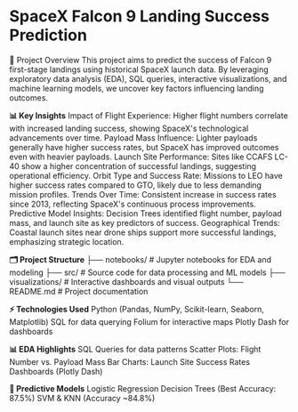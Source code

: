 # **SpaceX Falcon 9 Landing Success Prediction**
🚀 Project Overview
This project aims to predict the success of Falcon 9 first-stage landings using historical SpaceX launch data. By leveraging exploratory data analysis (EDA), SQL queries, interactive visualizations, and machine learning models, we uncover key factors influencing landing outcomes.

**📊 Key Insights**
Impact of Flight Experience: Higher flight numbers correlate with increased landing success, showing SpaceX's technological advancements over time.
Payload Mass Influence: Lighter payloads generally have higher success rates, but SpaceX has improved outcomes even with heavier payloads.
Launch Site Performance: Sites like CCAFS LC-40 show a higher concentration of successful landings, suggesting operational efficiency.
Orbit Type and Success Rate: Missions to LEO have higher success rates compared to GTO, likely due to less demanding mission profiles.
Trends Over Time: Consistent increase in success rates since 2013, reflecting SpaceX's continuous process improvements.
Predictive Model Insights: Decision Trees identified flight number, payload mass, and launch site as key predictors of success.
Geographical Trends: Coastal launch sites near drone ships support more successful landings, emphasizing strategic location.

**🗂️ Project Structure**
├── notebooks/              # Jupyter notebooks for EDA and modeling
├── src/                    # Source code for data processing and ML models
├── visualizations/         # Interactive dashboards and visual outputs
└── README.md               # Project documentation 

**⚡ Technologies Used**
Python (Pandas, NumPy, Scikit-learn, Seaborn, Matplotlib)
SQL for data querying
Folium for interactive maps
Plotly Dash for dashboards

**📊 EDA Highlights**
SQL Queries for data patterns
Scatter Plots: Flight Number vs. Payload Mass
Bar Charts: Launch Site Success Rates
Dashboards (Plotly Dash)

**🤖 Predictive Models**
Logistic Regression
Decision Trees (Best Accuracy: 87.5%)
SVM & KNN (Accuracy ~84.8%)
